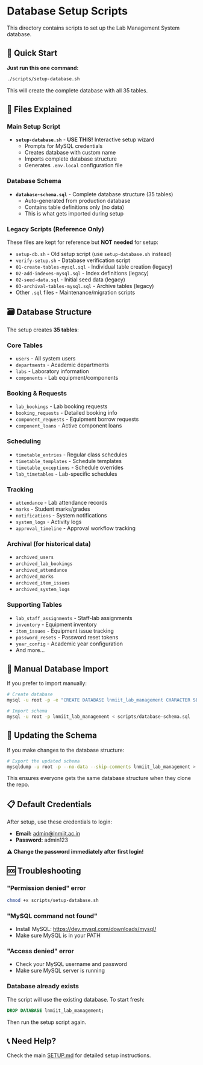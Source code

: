 # Database Setup Scripts

This directory contains scripts to set up the Lab Management System database.

## 🎯 Quick Start

**Just run this one command:**

```bash
./scripts/setup-database.sh
```

This will create the complete database with all 35 tables.

## 📁 Files Explained

### Main Setup Script

- **`setup-database.sh`** - **USE THIS!** Interactive setup wizard
  - Prompts for MySQL credentials
  - Creates database with custom name
  - Imports complete database structure
  - Generates `.env.local` configuration file

### Database Schema

- **`database-schema.sql`** - Complete database structure (35 tables)
  - Auto-generated from production database
  - Contains table definitions only (no data)
  - This is what gets imported during setup

### Legacy Scripts (Reference Only)

These files are kept for reference but **NOT needed** for setup:

- `setup-db.sh` - Old setup script (use `setup-database.sh` instead)
- `verify-setup.sh` - Database verification script
- `01-create-tables-mysql.sql` - Individual table creation (legacy)
- `02-add-indexes-mysql.sql` - Index definitions (legacy)
- `02-seed-data.sql` - Initial seed data (legacy)
- `03-archival-tables-mysql.sql` - Archive tables (legacy)
- Other `.sql` files - Maintenance/migration scripts

## 🗃️ Database Structure

The setup creates **35 tables**:

### Core Tables
- `users` - All system users
- `departments` - Academic departments
- `labs` - Laboratory information
- `components` - Lab equipment/components

### Booking & Requests
- `lab_bookings` - Lab booking requests
- `booking_requests` - Detailed booking info
- `component_requests` - Equipment borrow requests
- `component_loans` - Active component loans

### Scheduling
- `timetable_entries` - Regular class schedules
- `timetable_templates` - Schedule templates
- `timetable_exceptions` - Schedule overrides
- `lab_timetables` - Lab-specific schedules

### Tracking
- `attendance` - Lab attendance records
- `marks` - Student marks/grades
- `notifications` - System notifications
- `system_logs` - Activity logs
- `approval_timeline` - Approval workflow tracking

### Archival (for historical data)
- `archived_users`
- `archived_lab_bookings`
- `archived_attendance`
- `archived_marks`
- `archived_item_issues`
- `archived_system_logs`

### Supporting Tables
- `lab_staff_assignments` - Staff-lab assignments
- `inventory` - Equipment inventory
- `item_issues` - Equipment issue tracking
- `password_resets` - Password reset tokens
- `year_config` - Academic year configuration
- And more...

## 🔧 Manual Database Import

If you prefer to import manually:

```bash
# Create database
mysql -u root -p -e "CREATE DATABASE lnmiit_lab_management CHARACTER SET utf8mb4 COLLATE utf8mb4_unicode_ci;"

# Import schema
mysql -u root -p lnmiit_lab_management < scripts/database-schema.sql
```

## 🔄 Updating the Schema

If you make changes to the database structure:

```bash
# Export the updated schema
mysqldump -u root -p --no-data --skip-comments lnmiit_lab_management > scripts/database-schema.sql
```

This ensures everyone gets the same database structure when they clone the repo.

## 📋 Default Credentials

After setup, use these credentials to login:

- **Email:** admin@lnmiit.ac.in
- **Password:** admin123

**⚠️ Change the password immediately after first login!**

## 🆘 Troubleshooting

### "Permission denied" error
```bash
chmod +x scripts/setup-database.sh
```

### "MySQL command not found"
- Install MySQL: https://dev.mysql.com/downloads/mysql/
- Make sure MySQL is in your PATH

### "Access denied" error
- Check your MySQL username and password
- Make sure MySQL server is running

### Database already exists
The script will use the existing database. To start fresh:
```sql
DROP DATABASE lnmiit_lab_management;
```
Then run the setup script again.

## 📞 Need Help?

Check the main [SETUP.md](../SETUP.md) for detailed setup instructions.
